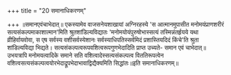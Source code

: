 +++
title = "20 समानाधिकरणम्"

+++
॥समानएवंचाभेदात्॥ एकस्यामेव वाजसनेयशाखायां अग्निरहस्ये 'स आत्मानमुपासीत मनोमयंप्राणशरीरं सत्यसंकल्पमाकाशात्मान'मिति श्रुतशांडिल्यविद्यातः 'मनोमयोयंपुरुषोभास्सत्यं तस्मिन्नंतर्हृयये यथा व्रीहिर्वायवोवा, स एष सर्वस्य वशीसर्वस्येशानः सर्वस्याधिपतिस्सर्वमिदं प्रशास्तियदिदं किंचे'ति श्रुता शांडिल्यविद्या भिद्यते। सत्यसंकल्पत्वरूपवशित्वरूपगुणभेदादिति प्राप्त उच्यते- समान एवं चाभेदात्॥ उभयत्रापि मनोमयत्वादिके समाने सति वशित्वादेस्सत्यसंकल्पत्व विततिरूपत्वेन वशित्वसत्यसंकल्पत्वयोरभेदाद्रूपभेदाभावाद्विद्यैक्यमिति सिद्धांतः॥इति समानाधिकरणम्॥